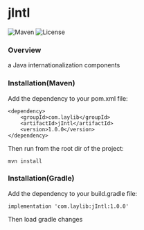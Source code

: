 # jIntl
![Maven](https://img.shields.io/maven-central/v/com.laylib/jIntl.svg)
![License](https://img.shields.io/github/license/LayGit/jIntl.svg)

### Overview

a Java internationalization components

### Installation(Maven)

Add the dependency to your pom.xml file:

```
<dependency>
    <groupId>com.laylib</groupId>
    <artifactId>jIntl</artifactId>
    <version>1.0.0</version>
</dependency>
```

Then run from the root dir of the project:

```
mvn install
```

### Installation(Gradle)

Add the dependency to your build.gradle file:

```
implementation 'com.laylib:jIntl:1.0.0'
```

Then load gradle changes